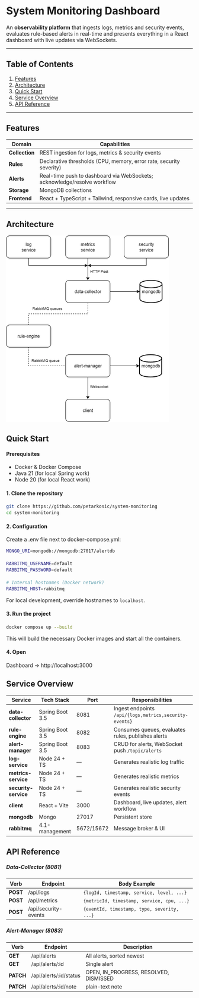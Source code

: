 # System Monitoring Dashboard

An **observability platform** that ingests logs, metrics and security events, evaluates rule-based alerts in real-time and presents everything in a React dashboard with live updates via WebSockets.

---

## Table of Contents

1. [Features](#features)
2. [Architecture](#architecture)
3. [Quick Start](#quick-start)
4. [Service Overview](#service-overview)
5. [API Reference](#api-reference)

---

## Features

| Domain         | Capabilities                                                             |
| -------------- | ------------------------------------------------------------------------ |
| **Collection** | REST ingestion for logs, metrics & security events                       |
| **Rules**      | Declarative thresholds (CPU, memory, error rate, security severity)      |
| **Alerts**     | Real-time push to dashboard via WebSockets; acknowledge/resolve workflow |
| **Storage**    | MongoDB collections                                                      |
| **Frontend**   | React + TypeScript + Tailwind, responsive cards, live updates            |

---

## Architecture

![Architecture](./architecture.png 'Architecture')

## Quick Start

#### Prerequisites

- Docker & Docker Compose
- Java 21 (for local Spring work)
- Node 20 (for local React work)

#### 1. Clone the repository

```bash
git clone https://github.com/petarkosic/system-monitoring
cd system-monitoring
```

#### 2. Configuration

Create a .env file next to docker-compose.yml:

```bash
MONGO_URI=mongodb://mongodb:27017/alertdb

RABBITMQ_USERNAME=default
RABBITMQ_PASSWORD=default

# Internal hostnames (Docker network)
RABBITMQ_HOST=rabbitmq
```

For local development, override hostnames to `localhost.`

#### 3. Run the project

```bash
docker compose up --build
```

This will build the necessary Docker images and start all the containers.

#### 4. Open

Dashboard → http://localhost:3000

## Service Overview

| Service              | Tech Stack      | Port       | Responsibilities                                       |
| -------------------- | --------------- | ---------- | ------------------------------------------------------ |
| **data-collector**   | Spring Boot 3.5 | 8081       | Ingest endpoints `/api/{logs,metrics,security-events}` |
| **rule-engine**      | Spring Boot 3.5 | 8082       | Consumes queues, evaluates rules, publishes alerts     |
| **alert-manager**    | Spring Boot 3.5 | 8083       | CRUD for alerts, WebSocket push `/topic/alerts`        |
| **log-service**      | Node 24 + TS    | —          | Generates realistic log traffic                        |
| **metrics-service**  | Node 24 + TS    | —          | Generates realistic metrics                            |
| **security-service** | Node 24 + TS    | —          | Generates realistic security events                    |
| **client**           | React + Vite    | 3000       | Dashboard, live updates, alert workflow                |
| **mongodb**          | Mongo           | 27017      | Persistent store                                       |
| **rabbitmq**         | 4.1-management  | 5672/15672 | Message broker & UI                                    |

## API Reference

##### Data-Collector (8081)

| Verb     | Endpoint             | Body Example                                |
| -------- | -------------------- | ------------------------------------------- |
| **POST** | /api/logs            | `{logId, timestamp, service, level, ...}`   |
| **POST** | /api/metrics         | `{metricId, timestamp, service, cpu, ...}`  |
| **POST** | /api/security-events | `{eventId, timestamp, type, severity, ...}` |

##### Alert-Manager (8083)

| Verb      | Endpoint               | Description                            |
| --------- | ---------------------- | -------------------------------------- |
| **GET**   | /api/alerts            | All alerts, sorted newest              |
| **GET**   | /api/alerts/:id        | Single alert                           |
| **PATCH** | /api/alerts/:id/status | OPEN, IN_PROGRESS, RESOLVED, DISMISSED |
| **PATCH** | /api/alerts/:id/note   | plain-text note                        |
